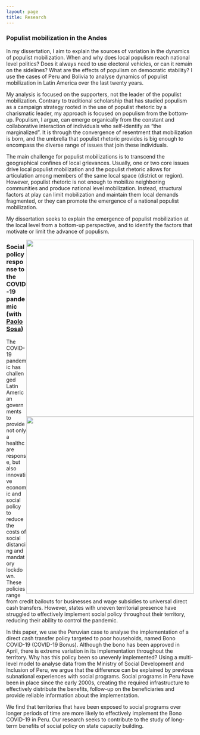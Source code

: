 ```yaml
---
layout: page
title: Research
---
```


### Populist mobilization in the Andes

In my dissertation, I aim to explain the sources of variation in the dynamics of populist mobilization. When and why does local populism reach national level politics? Does it always need to use electoral vehicles, or can it remain on the sidelines? What are the effects of populism on democratic stability? I use the cases of Peru and Bolivia to analyse dynamics of populist mobilization in Latin America over the last twenty years.

My analysis is focused on the supporters, not the leader of the populist mobilization. Contrary to traditional scholarship that has studied populism as a campaign strategy rooted in the use of populist rhetoric by a charismatic leader, my approach is focused on populism from the bottom-up. Populism, I argue, can emerge organically from the constant and collaborative interaction of individuals who self-identify as “the marginalized”. It is through the convergence of resentment that mobilization is born, and the umbrella that populist rhetoric provides is big enough to encompass the diverse range of issues that join these individuals.

The main challenge for populist mobilizations is to transcend the geographical confines of local grievances. Usually, one or two core issues drive local populist mobilization and the populist rhetoric allows for articulation among members of the same local space (district or region). However, populist rhetoric is not enough to mobilize neighboring communities and produce national level mobilization. Instead, structural factors at play can limit mobilization and maintain them local demands fragmented, or they can promote the emergence of a national populist mobilization.

My dissertation seeks to explain the emergence of populist mobilization at the local level from a bottom-up perspective, and to identify the factors that motivate or limit the advance of populism.

<img style="float: right;" src="https://raw.githubusercontent.com/vhurtadol/vhurtadol.github.io/gh-pages/public/12N-8.JPG" width="450" height="475"> <img style="float: right;" src="https://raw.githubusercontent.com/vhurtadol/vhurtadol.github.io/gh-pages/public/90.jpeg" width="450" height="475">


### Social policy response to the COVID-19 pandemic (with [Paolo Sosa](https://paolososavillagarcia.com))

The COVID-19 pandemic has challenged Latin American governments to provide not only a healthcare response, but also innovative economic and social policy to reduce the costs of social distancing and mandatory lockdown. These policies range from credit bailouts for businesses and wage subsidies to universal direct cash transfers. However, states with uneven territorial presence have struggled to effectively implement social policy throughout their territory, reducing their ability to control the pandemic. 

In this paper, we use the Peruvian case to analyse the implementation of a direct cash transfer policy targeted to poor households, named Bono COVID-19 (COVID-19 Bonus). Although the bono has been approved in April, there is extreme variation in its implementation throughout the territory. Why has this policy been so unevenly implemented? Using a multi-level model to analyse data from the Ministry of Social Development and Inclusion of Peru, we argue that the difference can be explained by previous subnational experiences with social programs. Social programs in Peru have been in place since the early 2000s, creating the required infrastructure to effectively distribute the benefits, follow-up on the beneficiaries and provide reliable information about the implementation. 

We find that territories that have been exposed to social programs over longer periods of time are more likely to effectively implement the Bono COVID-19 in Peru. Our research seeks to contribute to the study of long-term benefits of social policy on state capacity building.
